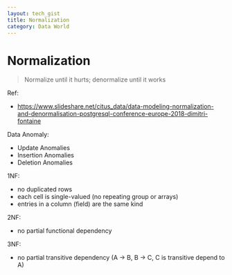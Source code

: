 ```yaml
---
layout: tech_gist
title: Normalization
category: Data World
---
```


# Normalization

> Normalize until it hurts; denormalize until it works

Ref:
- <https://www.slideshare.net/citus_data/data-modeling-normalization-and-denormalisation-postgresql-conference-europe-2018-dimitri-fontaine>




Data Anomaly:
- Update Anomalies
- Insertion Anomalies
- Deletion Anomalies



1NF: 
- no duplicated rows 
- each cell is single-valued (no repeating group or arrays)
- entries in a column (field) are the same kind

2NF:
- no partial functional dependency

3NF: 
- no partial transitive dependency (A -> B, B -> C, C is transitive depend to A)

